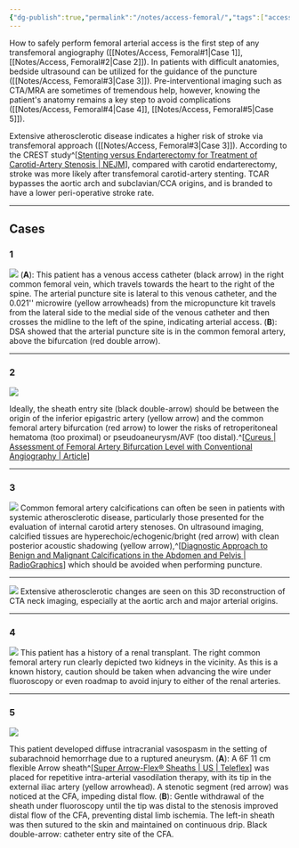 ```yaml
---
{"dg-publish":true,"permalink":"/notes/access-femoral/","tags":["access"],"created":"2023-08-14T19:26:50.000-07:00","updated":"2023-09-23T18:31:06.819-07:00"}
---
```



How to safely perform femoral arterial access is the first step of any transfemoral angiography ([[Notes/Access, Femoral#1\|Case 1]], [[Notes/Access, Femoral#2\|Case 2]]). In patients with difficult anatomies, bedside ultrasound can be utilized for the guidance of the puncture ([[Notes/Access, Femoral#3\|Case 3]]). Pre-interventional imaging such as CTA/MRA are sometimes of tremendous help, however, knowing the patient's anatomy remains a key step to avoid complications ([[Notes/Access, Femoral#4\|Case 4]], [[Notes/Access, Femoral#5\|Case 5]]).

Extensive atherosclerotic disease indicates a higher risk of stroke via transfemoral approach ([[Notes/Access, Femoral#3\|Case 3]]). According to the CREST study^[[Stenting versus Endarterectomy for Treatment of Carotid-Artery Stenosis | NEJM](https://www.nejm.org/doi/full/10.1056/NEJMoa0912321?logout=true)], compared with carotid endarterectomy, stroke was more likely after transfemoral carotid-artery stenting. TCAR bypasses the aortic arch and subclavian/CCA origins, and is branded to have a lower peri-operative stroke rate.

---

## Cases

### 1

![](https://i.imgur.com/ID9QMXd.png)
(**A**): This patient has a venous access catheter (black arrow) in the right common femoral vein, which travels towards the heart to the right of the spine. The arterial puncture site is lateral to this venous catheter, and the 0.021'' microwire (yellow arrowheads) from the micropuncture kit travels from the lateral side to the medial side of the venous catheter and then crosses the midline to the left of the spine, indicating arterial access. (**B**): DSA showed that the arterial puncture site is in the common femoral artery, above the bifurcation (red double arrow).

---

### 2

![](https://i.imgur.com/FSTz6WE.png)

Ideally, the sheath entry site (black double-arrow) should be between the origin of the inferior epigastric artery (yellow arrow) and the common femoral artery bifurcation (red arrow) to lower the risks of retroperitoneal hematoma (too proximal) or pseudoaneurysm/AVF (too distal).^[[Cureus | Assessment of Femoral Artery Bifurcation Level with Conventional Angiography | Article](https://www.cureus.com/articles/15378-assessment-of-femoral-artery-bifurcation-level-with-conventional-angiography#!/)]

---

### 3

![](https://i.imgur.com/Mz0WqSM.png)
Common femoral artery calcifications can often be seen in patients with systemic atherosclerotic disease, particularly those presented for the evaluation of internal carotid artery stenoses. On ultrasound imaging, calcified tissues are hyperechoic/echogenic/bright (red arrow) with clean posterior acoustic shadowing (yellow arrow),^[[Diagnostic Approach to Benign and Malignant Calcifications in the Abdomen and Pelvis | RadioGraphics](https://pubs.rsna.org/doi/full/10.1148/rg.2020190152)] which should be avoided when performing puncture.

---

![](https://i.imgur.com/AuhOYD5.png)
Extensive atherosclerotic changes are seen on this 3D reconstruction of CTA neck imaging, especially at the aortic arch and major arterial origins. 

---

### 4

![](https://i.imgur.com/sZtKMpN.jpg)
This patient has a history of a renal transplant. The right common femoral artery run clearly depicted two kidneys in the vicinity. As this is a known history, caution should be taken when advancing the wire under fluoroscopy or even roadmap to avoid injury to either of the renal arteries.

---

### 5

![](https://i.imgur.com/83tzk6M.png)

This patient developed diffuse intracranial vasospasm in the setting of subarachnoid hemorrhage due to a ruptured aneurysm. (**A**): A 6F 11 cm flexible Arrow sheath^[[Super Arrow-Flex® Sheaths | US | Teleflex](https://www.teleflex.com/usa/en/product-areas/interventional/vascular-access-closure/super-arrow-flex-sheaths/)] was placed for repetitive intra-arterial vasodilation therapy, with its tip in the external iliac artery (yellow arrowhead). A stenotic segment (red arrow) was noticed at the CFA, impeding distal flow. (**B**): Gentle withdrawal of the sheath under fluoroscopy until the tip was distal to the stenosis improved distal flow of the CFA, preventing distal limb ischemia. The left-in sheath was then sutured to the skin and maintained on continuous drip. Black double-arrow: catheter entry site of the CFA.
